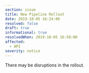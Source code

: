 ```yaml
---
section: issue
title: New Pipeline Rollout
date: 2019-10-05 16:24:00
resolved: false
draft: true
informational: true
resolvedWhen: 2019-10-05 16:58:00
affected:
  - API
severity: notice
---
```


There may be disruptions in the rollout.
 